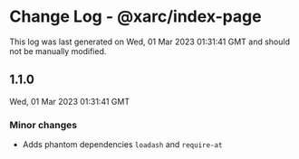 # Change Log - @xarc/index-page

This log was last generated on Wed, 01 Mar 2023 01:31:41 GMT and should not be manually modified.

## 1.1.0
Wed, 01 Mar 2023 01:31:41 GMT

### Minor changes

- Adds phantom dependencies `loadash` and `require-at`


